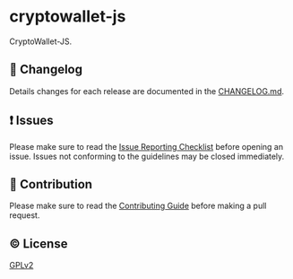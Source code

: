 # cryptowallet-js

CryptoWallet-JS.


## :scroll: Changelog
Details changes for each release are documented in the [CHANGELOG.md](https://github.com/nshcore/cryptowallet-js/blob/develop/CHANGELOG.md).


## :exclamation: Issues
Please make sure to read the [Issue Reporting Checklist](https://github.com/nshcore/cryptowallet-js/blob/develop/CONTRIBUTING.md#issue-reporting-guidelines) before opening an issue. Issues not conforming to the guidelines may be closed immediately.


## :muscle: Contribution
Please make sure to read the [Contributing Guide](https://github.com/nshcore/cryptowallet-js/blob/develop/CONTRIBUTING.md) before making a pull request.

## :copyright: License

[GPLv2](http://opensource.org/licenses/GPL-2.0)
